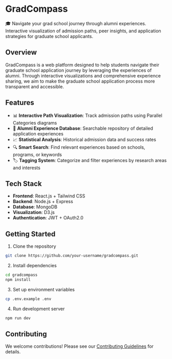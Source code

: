 # GradCompass

🎓 Navigate your grad school journey through alumni experiences. Interactive visualization of admission paths, peer insights, and application strategies for graduate school applicants.

## Overview

GradCompass is a web platform designed to help students navigate their graduate school application journey by leveraging the experiences of alumni. Through interactive visualizations and comprehensive experience sharing, we aim to make the graduate school application process more transparent and accessible.

## Features

- 📊 **Interactive Path Visualization**: Track admission paths using Parallel Categories diagrams
- 👥 **Alumni Experience Database**: Searchable repository of detailed application experiences
- 📈 **Statistical Analysis**: Historical admission data and success rates
- 🔍 **Smart Search**: Find relevant experiences based on schools, programs, or keywords
- 🏷️ **Tagging System**: Categorize and filter experiences by research areas and interests

## Tech Stack

- **Frontend**: React.js + Tailwind CSS
- **Backend**: Node.js + Express
- **Database**: MongoDB
- **Visualization**: D3.js
- **Authentication**: JWT + OAuth2.0

## Getting Started

1. Clone the repository

```bash
git clone https://github.com/your-username/gradcompass.git
```

2. Install dependencies

```bash
cd gradcompass
npm install
```

3. Set up environment variables

```bash
cp .env.example .env
```

4. Run development server

```bash
npm run dev
```

## Contributing

We welcome contributions! Please see our [Contributing Guidelines](CONTRIBUTING.md) for details.